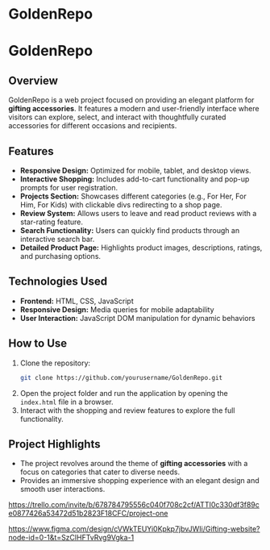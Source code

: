 # GoldenRepo

# GoldenRepo

## Overview
GoldenRepo is a web project focused on providing an elegant platform for **gifting accessories**. It features a modern and user-friendly interface where visitors can explore, select, and interact with thoughtfully curated accessories for different occasions and recipients.

## Features
- **Responsive Design:** Optimized for mobile, tablet, and desktop views.
- **Interactive Shopping:** Includes add-to-cart functionality and pop-up prompts for user registration.
- **Projects Section:** Showcases different categories (e.g., For Her, For Him, For Kids) with clickable divs redirecting to a shop page.
- **Review System:** Allows users to leave and read product reviews with a star-rating feature.
- **Search Functionality:** Users can quickly find products through an interactive search bar.
- **Detailed Product Page:** Highlights product images, descriptions, ratings, and purchasing options.

## Technologies Used
- **Frontend:** HTML, CSS, JavaScript
- **Responsive Design:** Media queries for mobile adaptability
- **User Interaction:** JavaScript DOM manipulation for dynamic behaviors

## How to Use
1. Clone the repository:
   ```bash
   git clone https://github.com/yourusername/GoldenRepo.git
   ```
2. Open the project folder and run the application by opening the `index.html` file in a browser.
3. Interact with the shopping and review features to explore the full functionality.

## Project Highlights
- The project revolves around the theme of **gifting accessories** with a focus on categories that cater to diverse needs.
- Provides an immersive shopping experience with an elegant design and smooth user interactions.

https://trello.com/invite/b/678784795556c040f708c2cf/ATTI0c330df3f89ce0877426a53472d51b2823F18CFC/project-one

https://www.figma.com/design/cVWkTEUYi0Kpkp7jbvJWIi/Gifting-website?node-id=0-1&t=SzClHFTvRvg9Vgka-1